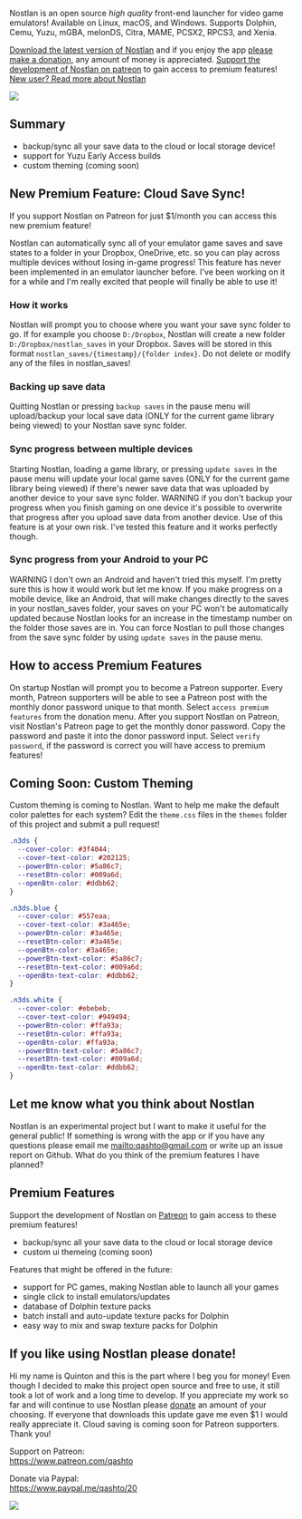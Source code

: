 Nostlan is an open source _high quality_ front-end launcher for video game emulators! Available on Linux, macOS, and Windows. Supports Dolphin, Cemu, Yuzu, mGBA, melonDS, Citra, MAME, PCSX2, RPCS3, and Xenia.

[Download the latest version of Nostlan](https://github.com/quinton-ashley/nostlan/releases) and if you enjoy the app [please make a donation](https://www.paypal.me/qashto/20), any amount of money is appreciated. [Support the development of Nostlan on patreon](https://www.patreon.com/qashto) to gain access to premium features! [New user? Read more about Nostlan](https://github.com/quinton-ashley/nostlan/blob/master/README.md)

<p><a href="https://www.patreon.com/qashto">
<img src="https://raw.githubusercontent.com/quinton-ashley/nostlan-screenshots/master/banner.png">
</a></p>

## Summary

- backup/sync all your save data to the cloud or local storage device!
- support for Yuzu Early Access builds
- custom theming (coming soon)

## New Premium Feature: Cloud Save Sync!

If you support Nostlan on Patreon for just $1/month you can access this new premium feature!

Nostlan can automatically sync all of your emulator game saves and save states to a folder in your Dropbox, OneDrive, etc. so you can play across multiple devices without losing in-game progress! This feature has never been implemented in an emulator launcher before. I've been working on it for a while and I'm really excited that people will finally be able to use it!

### How it works

Nostlan will prompt you to choose where you want your save sync folder to go. If for example you choose `D:/Dropbox`, Nostlan will create a new folder `D:/Dropbox/nostlan_saves` in your Dropbox. Saves will be stored in this format `nostlan_saves/{timestamp}/{folder index}`. Do not delete or modify any of the files in nostlan_saves!

### Backing up save data

Quitting Nostlan or pressing `backup saves` in the pause menu will upload/backup your local save data (ONLY for the current game library being viewed) to your Nostlan save sync folder.

### Sync progress between multiple devices

Starting Nostlan, loading a game library, or pressing `update saves` in the pause menu will update your local game saves (ONLY for the current game library being viewed) if there's newer save data that was uploaded by another device to your save sync folder. WARNING if you don't backup your progress when you finish gaming on one device it's possible to overwrite that progress after you upload save data from another device. Use of this feature is at your own risk. I've tested this feature and it works perfectly though.

### Sync progress from your Android to your PC

WARNING I don't own an Android and haven't tried this myself. I'm pretty sure this is how it would work but let me know. If you make progress on a mobile device, like an Android, that will make changes directly to the saves in your nostlan_saves folder, your saves on your PC won't be automatically updated because Nostlan looks for an increase in the timestamp number on the folder those saves are in. You can force Nostlan to pull those changes from the save sync folder by using `update saves` in the pause menu.

## How to access Premium Features

On startup Nostlan will prompt you to become a Patreon supporter. Every month, Patreon supporters will be able to see a Patreon post with the monthly donor password unique to that month. Select `access premium features` from the donation menu. After you support Nostlan on Patreon, visit Nostlan's Patreon page to get the monthly donor password. Copy the password and paste it into the donor password input. Select `verify password`, if the password is correct you will have access to premium features!

## Coming Soon: Custom Theming

Custom theming is coming to Nostlan. Want to help me make the default color palettes for each system? Edit the `theme.css` files in the `themes` folder of this project and submit a pull request!

```css
.n3ds {
  --cover-color: #3f4044;
  --cover-text-color: #202125;
  --powerBtn-color: #5a86c7;
  --resetBtn-color: #009a6d;
  --openBtn-color: #ddbb62;
}

.n3ds.blue {
  --cover-color: #557eaa;
  --cover-text-color: #3a465e;
  --powerBtn-color: #3a465e;
  --resetBtn-color: #3a465e;
  --openBtn-color: #3a465e;
  --powerBtn-text-color: #5a86c7;
  --resetBtn-text-color: #009a6d;
  --openBtn-text-color: #ddbb62;
}

.n3ds.white {
  --cover-color: #ebebeb;
  --cover-text-color: #949494;
  --powerBtn-color: #ffa93a;
  --resetBtn-color: #ffa93a;
  --openBtn-color: #ffa93a;
  --powerBtn-text-color: #5a86c7;
  --resetBtn-text-color: #009a6d;
  --openBtn-text-color: #ddbb62;
}
```

## Let me know what you think about Nostlan

Nostlan is an experimental project but I want to make it useful for the general public! If something is wrong with the app or if you have any questions please email me <mailto:qashto@gmail.com> or write up an issue report on Github. What do you think of the premium features I have planned?

## Premium Features

Support the development of Nostlan on [Patreon](https://www.patreon.com/qashto) to gain access to these premium features!

- backup/sync all your save data to the cloud or local storage device
- custom ui themeing (coming soon)

Features that might be offered in the future:

- support for PC games, making Nostlan able to launch all your games
- single click to install emulators/updates
- database of Dolphin texture packs
- batch install and auto-update texture packs for Dolphin
- easy way to mix and swap texture packs for Dolphin

## If you like using Nostlan please donate!

Hi my name is Quinton and this is the part where I beg you for money! Even though I decided to make this project open source and free to use, it still took a lot of work and a long time to develop. If you appreciate my work so far and will continue to use Nostlan please [donate](https://www.paypal.me/qashto/10) an amount of your choosing. If everyone that downloads this update gave me even $1 I would really appreciate it. Cloud saving is coming soon for Patreon supporters. Thank you!

Support on Patreon:  
<https://www.patreon.com/qashto>

Donate via Paypal:  
<https://www.paypal.me/qashto/20>

<p><a href="https://www.patreon.com/qashto">
<img src="https://raw.githubusercontent.com/quinton-ashley/nostlan-screenshots/master/banner.png">
</a></p>
